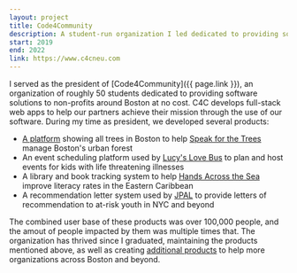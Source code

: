 ```yaml
---
layout: project
title: Code4Community
description: A student-run organization I led dedicated to providing software solutions to non-profits at no cost.
start: 2019
end: 2022
link: https://www.c4cneu.com
---
```


I served as the president of [Code4Community]({{ page.link }}), an organization of roughly 50 students dedicated to providing software solutions to non-profits around Boston at no cost. C4C develops full-stack web apps to help our partners achieve their mission through the use of our software. During my time as president, we developed several products:

- [A platform](/projects/speak-for-the-trees) showing all trees in Boston to help [Speak for the Trees](https://treeboston.org) manage Boston's urban forest
- An event scheduling platform used by [Lucy's Love Bus](https://lucyslovebus.org) to plan and host events for kids with life threatening illnesses
- A library and book tracking system to help [Hands Across the Sea](https://handsacrossthesea.org) improve literacy rates in the Eastern Caribbean 
- A recommendation letter system used by [JPAL](https://www.povertyactionlab.org) to provide letters of recommendation to at-risk youth in NYC and beyond

The combined user base of these products was over 100,000 people, and the amout of people impacted by them was multiple times that. The organization has thrived since I graduated, maintaining the products mentioned above, as well as creating [additional products](https://www.c4cneu.com/projects) to help more organizations across Boston and beyond.